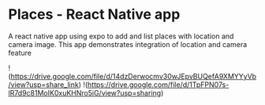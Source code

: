 # Places - React Native app
A react native app using expo to add and list places with location and camera image. This app demonstrates integration of location and camera feature

!(https://drive.google.com/file/d/14dzDerwocmv30wJEpvBUQefA9XMYYyVb/view?usp=share_link)
!(https://drive.google.com/file/d/1TpFPN07s-lR7d9c81MoIK0xuKHNro5iG/view?usp=sharing)

